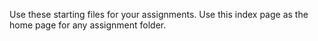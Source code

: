 Use these starting files for your assignments. Use this index page as the home page for any assignment folder.
